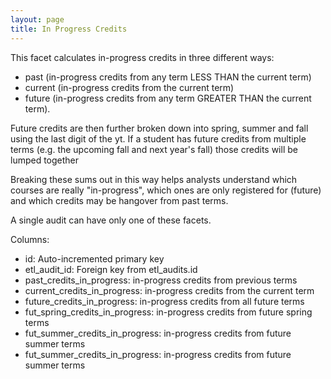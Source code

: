 ```yaml
---
layout: page
title: In Progress Credits
---
```


This facet calculates in-progress credits in three different ways:

- past (in-progress credits from any term LESS THAN the current term)
- current (in-progress credits from the current term)
- future (in-progress credits from any term GREATER THAN the current term).

Future credits are then further broken down into spring, summer and fall using the last digit of the yt. If a student has future credits from multiple terms (e.g. the upcoming fall and next year's fall) those credits will be lumped together

Breaking these sums out in this way helps analysts understand which courses are really "in-progress", which ones are only registered for (future) and which credits may be hangover from past terms.

A single audit can have only one of these facets.

Columns:

- id: Auto-incremented primary key
- etl_audit_id: Foreign key from etl_audits.id
- past_credits_in_progress: in-progress credits from previous terms
- current_credits_in_progress: in-progress credits from the current term
- future_credits_in_progress: in-progress credits from all future terms
- fut_spring_credits_in_progress: in-progress credits from future spring terms
- fut_summer_credits_in_progress: in-progress credits from future summer terms
- fut_summer_credits_in_progress: in-progress credits from future summer terms
